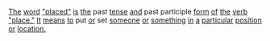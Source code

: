 [The](./the.md) [word](./word.md) ["placed"](./placed.md) [is](./is.md) [the](./the.md) past [tense](./tense.md) [and](./and.md) past participle [form](./form.md) [of](./of.md) [the](./the.md) [verb](./verb.md) ["place."](./place.md) [It](./it.md) [means](./means.md) [to](./to.md) put [or](./or.md) set [someone](./someone.md) [or](./or.md) [something](./something.md) [in](./in.md) [a](./a.md) [particular](./particular.md) [position](./position.md) [or](./or.md) [location.](./location.md)